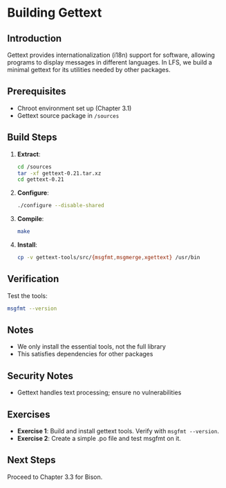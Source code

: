 # Building Gettext

## Introduction

Gettext provides internationalization (i18n) support for software, allowing programs to display messages in different languages. In LFS, we build a minimal gettext for its utilities needed by other packages.

## Prerequisites

- Chroot environment set up (Chapter 3.1)
- Gettext source package in `/sources`

## Build Steps

1. **Extract**:

   ```bash
   cd /sources
   tar -xf gettext-0.21.tar.xz
   cd gettext-0.21
   ```

2. **Configure**:

   ```bash
   ./configure --disable-shared
   ```

3. **Compile**:

   ```bash
   make
   ```

4. **Install**:
   ```bash
   cp -v gettext-tools/src/{msgfmt,msgmerge,xgettext} /usr/bin
   ```

## Verification

Test the tools:

```bash
msgfmt --version
```

## Notes

- We only install the essential tools, not the full library
- This satisfies dependencies for other packages

## Security Notes

- Gettext handles text processing; ensure no vulnerabilities

## Exercises

- **Exercise 1**: Build and install gettext tools. Verify with `msgfmt --version`.
- **Exercise 2**: Create a simple .po file and test msgfmt on it.

## Next Steps

Proceed to Chapter 3.3 for Bison.
